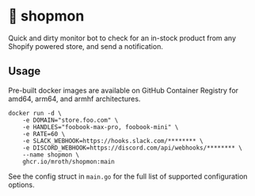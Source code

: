 # 🏪 shopmon

Quick and dirty monitor bot to check for an in-stock product from any Shopify
powered store, and send a notification.


## Usage
Pre-built docker images are available on GitHub Container Registry for amd64,
arm64, and armhf architectures.

    docker run -d \
        -e DOMAIN="store.foo.com" \
        -e HANDLES="foobook-max-pro, foobook-mini" \
        -e RATE=60 \
        -e SLACK_WEBHOOK=https://hooks.slack.com/******** \
        -e DISCORD_WEBHOOK=https://discord.com/api/webhooks/******** \
        --name shopmon \
        ghcr.io/mroth/shopmon:main

See the config struct in `main.go` for the full list of supported configuration options.
